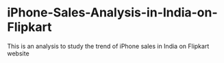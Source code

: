 # iPhone-Sales-Analysis-in-India-on-Flipkart
This is an analysis to study the trend of iPhone sales in India on Flipkart website
